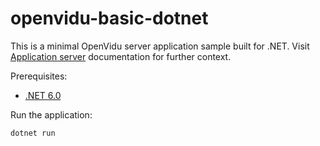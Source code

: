 # openvidu-basic-dotnet

This is a minimal OpenVidu server application sample built for .NET. Visit [Application server](https://docs.openvidu.io/en/stable/application-server/) documentation for further context.

Prerequisites:

- [.NET 6.0](https://dotnet.microsoft.com/en-us/download)

Run the application:

```
dotnet run
```